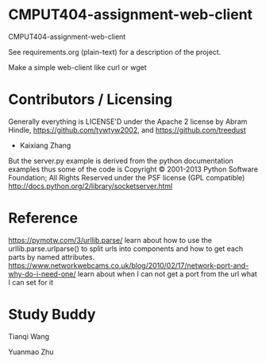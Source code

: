CMPUT404-assignment-web-client
==============================

CMPUT404-assignment-web-client

See requirements.org (plain-text) for a description of the project.

Make a simple web-client like curl or wget

Contributors / Licensing
========================

Generally everything is LICENSE'D under the Apache 2 license by Abram Hindle, 
https://github.com/tywtyw2002, and https://github.com/treedust

* Kaixiang Zhang

But the server.py example is derived from the python documentation
examples thus some of the code is Copyright © 2001-2013 Python
Software Foundation; All Rights Reserved under the PSF license (GPL
compatible) http://docs.python.org/2/library/socketserver.html

Reference
========================

https://pymotw.com/3/urllib.parse/ learn about how to use the urllib.parse.urlparse() to split urls into components and how to get each parts by named attributes.
https://www.networkwebcams.co.uk/blog/2010/02/17/network-port-and-why-do-i-need-one/ learn about when I can not get a port from the url what I can set for it

Study Buddy
========================

Tianqi Wang


Yuanmao Zhu
